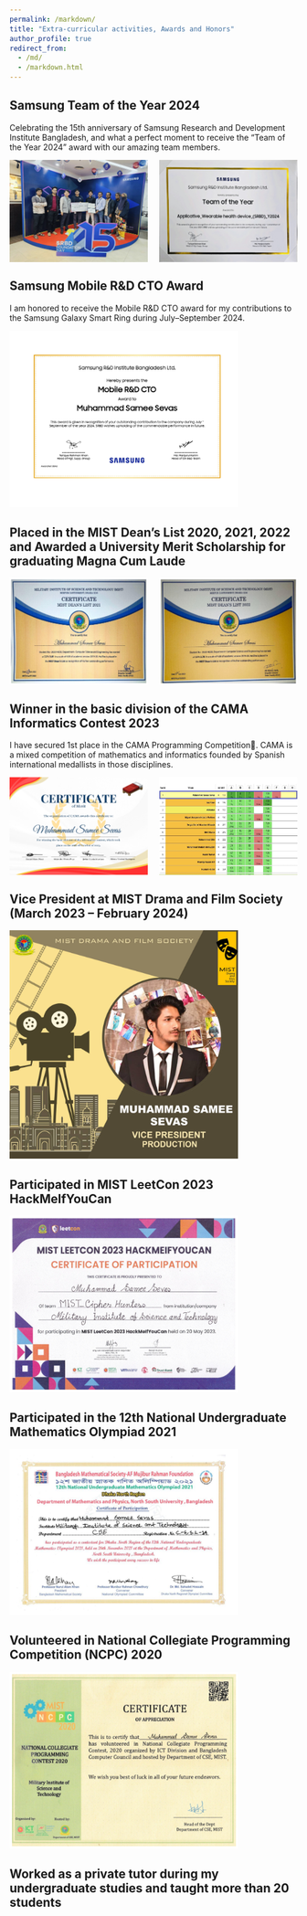 ```yaml
---
permalink: /markdown/
title: "Extra-curricular activities, Awards and Honors"
author_profile: true
redirect_from: 
  - /md/
  - /markdown.html
---
```

## Samsung Team of the Year 2024
Celebrating the 15th anniversary of Samsung Research and Development Institute Bangladesh, and what a perfect moment to receive the “Team of the Year 2024” award with our amazing team members.
<div style="display: flex; justify-content: space-between;">
  <img src="/images/team-of-the-year (1).jpg" alt="Samsung Team of the Year 2024" style="width: 48%;">
  <img src="/images/team-of-the-year (2).jpg" alt="Samsung Team of the Year 2024" style="width: 48%;">
</div>

## Samsung Mobile R&D CTO Award
I am honored to receive the Mobile R&D CTO award for my contributions to the Samsung Galaxy Smart Ring during July–September 2024.

<img src='/images/cto.jpg' width="400px">

## Placed in the MIST Dean’s List 2020, 2021, 2022 and Awarded a University Merit Scholarship for graduating Magna Cum Laude
<div style="display: flex; justify-content: space-between;">
  <img src="/images/dean-award (1).jpg" alt="MIST Dean’s List 2021" style="width: 48%;">
  <img src="/images/dean-award (2).jpg" alt="MIST Dean’s List 2021" style="width: 48%;">
</div>

## Winner in the basic division of the CAMA Informatics Contest 2023
I have secured 1st place in the CAMA Programming Competition🥇. CAMA is a mixed competition of mathematics and informatics founded by Spanish international medallists in those disciplines.
<div style="display: flex; justify-content: space-between;">
  <img src="/images/cama (2).jpg" alt="Winner in the basic division of the CAMA Informatics Contest 2023" style="width: 48%;">
  <img src="/images/cama (1).jpg" alt="Winner in the basic division of the CAMA Informatics Contest 2023" style="width: 48%;">
</div>

## Vice President at MIST Drama and Film Society (March 2023 – February 2024)

<img src='/images/mdfs.jpg' width="400px">

## Participated in MIST LeetCon 2023 HackMeIfYouCan

<img src='/images/ctf.jpg' width="400px">

## Participated in the 12th National Undergraduate Mathematics Olympiad 2021

<img src='/images/math.jpg' width="400px">

## Volunteered in National Collegiate Programming Competition (NCPC) 2020

<img src='/images/ncpc.jpg' width="400px">

## Worked as a private tutor during my undergraduate studies and taught more than 20 students



